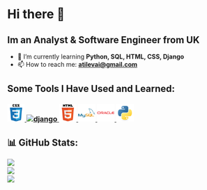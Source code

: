 # Hi there 👋

## Im an Analyst & Software Engineer from UK

- 🌱 I’m currently learning **Python, SQL, HTML, CSS, Django**
- 📫 How to reach me: **atilevai@gmail.com**

## Some Tools I Have Used and Learned:
### <a href="https://www.w3schools.com/css/" target="_blank" rel="noreferrer"> <img src="https://raw.githubusercontent.com/devicons/devicon/master/icons/css3/css3-original-wordmark.svg" alt="css3" width="40" height="40"/> </a> <a href="https://www.djangoproject.com/" target="_blank" rel="noreferrer"> <img src="https://cdn.worldvectorlogo.com/logos/django.svg" alt="django" width="40" height="40"/> </a> <a href="https://www.w3.org/html/" target="_blank" rel="noreferrer"> <img src="https://raw.githubusercontent.com/devicons/devicon/master/icons/html5/html5-original-wordmark.svg" alt="html5" width="40" height="40"/> </a> <a href="https://www.mysql.com/" target="_blank" rel="noreferrer"> <img src="https://raw.githubusercontent.com/devicons/devicon/master/icons/mysql/mysql-original-wordmark.svg" alt="mysql" width="40" height="40"/> </a> <a href="https://www.oracle.com/" target="_blank" rel="noreferrer"> <img src="https://raw.githubusercontent.com/devicons/devicon/master/icons/oracle/oracle-original.svg" alt="oracle" width="40" height="40"/> </a> <a href="https://www.python.org" target="_blank" rel="noreferrer"> <img src="https://raw.githubusercontent.com/devicons/devicon/master/icons/python/python-original.svg" alt="python" width="40" height="40"/> </a> </p>

## 📊 GitHub Stats:
![](https://github-readme-stats.vercel.app/api?username=atilev&theme=default&hide_border=false&include_all_commits=false&count_private=false)<br/>
![](https://github-readme-streak-stats.herokuapp.com/?user=atilev&theme=default&hide_border=false)<br/>
![](https://github-readme-stats.vercel.app/api/top-langs/?username=atilev&theme=default&hide_border=false&include_all_commits=false&count_private=false&layout=compact)
